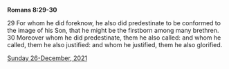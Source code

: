 **Romans 8:29-30**

29 For whom he did foreknow, he also did predestinate to be conformed to the image of his Son, that he might be the firstborn among many brethren. 30 Moreover whom he did predestinate, them he also called: and whom he called, them he also justified: and whom he justified, them he also glorified.

[Sunday 26-December, 2021](https://t.me/s/daily_scripture)
